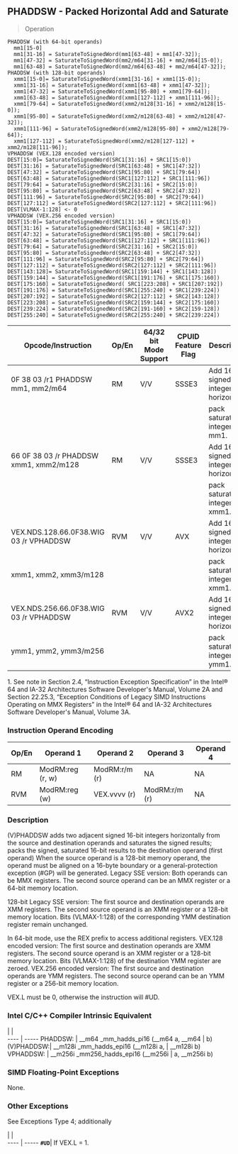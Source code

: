 ## PHADDSW  -  Packed Horizontal Add and Saturate

> Operation

``` slim
PHADDSW (with 64-bit operands)
  mm1[15-0]
  mm1[31-16] = SaturateToSignedWord(mm1[63-48] + mm1[47-32]);
  mm1[47-32] = SaturateToSignedWord(mm2/m64[31-16] + mm2/m64[15-0]);
  mm1[63-48] = SaturateToSignedWord(mm2/m64[63-48] + mm2/m64[47-32]);
PHADDSW (with 128-bit operands)
  xmm1[15-0]= SaturateToSignedWord(xmm1[31-16] + xmm1[15-0]);
  xmm1[31-16] = SaturateToSignedWord(xmm1[63-48] + xmm1[47-32]);
  xmm1[47-32] = SaturateToSignedWord(xmm1[95-80] + xmm1[79-64]);
  xmm1[63-48] = SaturateToSignedWord(xmm1[127-112] + xmm1[111-96]);
  xmm1[79-64] = SaturateToSignedWord(xmm2/m128[31-16] + xmm2/m128[15-0]);
  xmm1[95-80] = SaturateToSignedWord(xmm2/m128[63-48] + xmm2/m128[47-32]);
  xmm1[111-96] = SaturateToSignedWord(xmm2/m128[95-80] + xmm2/m128[79-64]);
  xmm1[127-112] = SaturateToSignedWord(xmm2/m128[127-112] + xmm2/m128[111-96]);
VPHADDSW (VEX.128 encoded version)
DEST[15:0]= SaturateToSignedWord(SRC1[31:16] + SRC1[15:0])
DEST[31:16] = SaturateToSignedWord(SRC1[63:48] + SRC1[47:32])
DEST[47:32] = SaturateToSignedWord(SRC1[95:80] + SRC1[79:64])
DEST[63:48] = SaturateToSignedWord(SRC1[127:112] + SRC1[111:96])
DEST[79:64] = SaturateToSignedWord(SRC2[31:16] + SRC2[15:0])
DEST[95:80] = SaturateToSignedWord(SRC2[63:48] + SRC2[47:32])
DEST[111:96] = SaturateToSignedWord(SRC2[95:80] + SRC2[79:64])
DEST[127:112] = SaturateToSignedWord(SRC2[127:112] + SRC2[111:96])
DEST[VLMAX-1:128] <- 0
VPHADDSW (VEX.256 encoded version)
DEST[15:0]= SaturateToSignedWord(SRC1[31:16] + SRC1[15:0])
DEST[31:16] = SaturateToSignedWord(SRC1[63:48] + SRC1[47:32])
DEST[47:32] = SaturateToSignedWord(SRC1[95:80] + SRC1[79:64])
DEST[63:48] = SaturateToSignedWord(SRC1[127:112] + SRC1[111:96])
DEST[79:64] = SaturateToSignedWord(SRC2[31:16] + SRC2[15:0])
DEST[95:80] = SaturateToSignedWord(SRC2[63:48] + SRC2[47:32])
DEST[111:96] = SaturateToSignedWord(SRC2[95:80] + SRC2[79:64])
DEST[127:112] = SaturateToSignedWord(SRC2[127:112] + SRC2[111:96])
DEST[143:128]= SaturateToSignedWord(SRC1[159:144] + SRC1[143:128])
DEST[159:144] = SaturateToSignedWord(SRC1[191:176] + SRC1[175:160])
DEST[175:160] = SaturateToSignedWord( SRC1[223:208] + SRC1[207:192])
DEST[191:176] = SaturateToSignedWord(SRC1[255:240] + SRC1[239:224])
DEST[207:192] = SaturateToSignedWord(SRC2[127:112] + SRC2[143:128])
DEST[223:208] = SaturateToSignedWord(SRC2[159:144] + SRC2[175:160])
DEST[239:224] = SaturateToSignedWord(SRC2[191-160] + SRC2[159-128])
DEST[255:240] = SaturateToSignedWord(SRC2[255:240] + SRC2[239:224])

```

 Opcode/Instruction                    | Op/En| 64/32 bit Mode Support| CPUID Feature Flag| Description                             
 ---  | --- | --- | --- | ---
 0F 38 03 /r1 PHADDSW mm1, mm2/m64     | RM   | V/V                   | SSSE3             | Add 16-bit signed integers horizontally,
                                       |      |                       |                   | pack saturated integers to mm1.         
 66 0F 38 03 /r PHADDSW xmm1, xmm2/m128| RM   | V/V                   | SSSE3             | Add 16-bit signed integers horizontally,
                                       |      |                       |                   | pack saturated integers to xmm1.        
 VEX.NDS.128.66.0F38.WIG 03 /r VPHADDSW| RVM  | V/V                   | AVX               | Add 16-bit signed integers horizontally,
 xmm1, xmm2, xmm3/m128                 |      |                       |                   | pack saturated integers to xmm1.        
 VEX.NDS.256.66.0F38.WIG 03 /r VPHADDSW| RVM  | V/V                   | AVX2              | Add 16-bit signed integers horizontally,
 ymm1, ymm2, ymm3/m256                 |      |                       |                   | pack saturated integers to ymm1.        
<aside class="notification">
1. See note in Section 2.4, “Instruction Exception Specification” in
the Intel® 64 and IA-32 Architectures Software Developer's Manual, Volume 2A
and Section 22.25.3, “Exception Conditions of Legacy SIMD Instructions Operating
on MMX Registers” in the Intel® 64 and IA-32 Architectures Software Developer's
Manual, Volume 3A.
</aside>


### Instruction Operand Encoding
 Op/En| Operand 1       | Operand 2    | Operand 3    | Operand 4
 ---  | --- | --- | --- | ---
 RM   | ModRM:reg (r, w)| ModRM:r/m (r)| NA           | NA       
 RVM  | ModRM:reg (w)   | VEX.vvvv (r) | ModRM:r/m (r)| NA       

### Description
(V)PHADDSW adds two adjacent signed 16-bit integers horizontally from the source
and destination operands and saturates the signed results; packs the signed,
saturated 16-bit results to the destination operand (first operand) When the
source operand is a 128-bit memory operand, the operand must be aligned on a
16-byte boundary or a general-protection exception (#GP) will be generated.
Legacy SSE version: Both operands can be MMX registers. The second source operand
can be an MMX register or a 64-bit memory location.

128-bit Legacy SSE version: The first source and destination operands are XMM
registers. The second source operand is an XMM register or a 128-bit memory
location. Bits (VLMAX-1:128) of the corresponding YMM destination register remain
unchanged.

In 64-bit mode, use the REX prefix to access additional registers. VEX.128 encoded
version: The first source and destination operands are XMM registers. The second
source operand is an XMM register or a 128-bit memory location. Bits (VLMAX-1:128)
of the destination YMM register are zeroed. VEX.256 encoded version: The first
source and destination operands are YMM registers. The second source operand
can be an YMM register or a 256-bit memory location.

<aside class="notification">
VEX.L must be 0, otherwise the instruction will #UD.
</aside>



### Intel C/C++ Compiler Intrinsic Equivalent
   | |  
---- | -----
 PHADDSW:   | __m64 _mm_hadds_pi16 (__m64 a, __m64
            | b)                                  
 (V)PHADDSW:| __m128i _mm_hadds_epi16 (__m128i a, 
            | __m128i b)                          
 VPHADDSW:  | __m256i _mm256_hadds_epi16 (__m256i 
            | a, __m256i b)                       

### SIMD Floating-Point Exceptions
None.


### Other Exceptions
See Exceptions Type 4; additionally

   | |  
---- | -----
 **``#UD``**| If VEX.L = 1.

